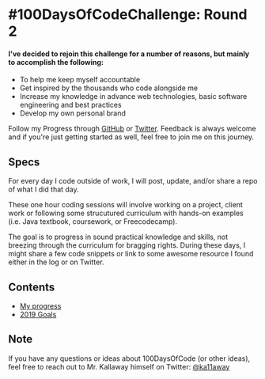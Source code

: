 # #100DaysOfCodeChallenge: Round 2

#### I've decided to rejoin this challenge for a number of reasons, but mainly to accomplish the following:
* To help me keep myself accountable
* Get inspired by the thousands who code alongside me
* Increase my knowledge in advance web technologies, basic software engineering  and best practices
* Develop my own personal brand

Follow my Progress through [GitHub](https://github.com/ceciliaconsta3/2019) or [Twitter](https://twitter.com/ceciliaconsta3). Feedback is always welcome and if you're just getting started as well, feel free to join me on this journey.

## Specs

<p>For every day I code outside of work, I will post, update, and/or share a repo of what I did that day.</p>
<p>These one hour coding sessions will involve working on a project, client work or following some strucutured curriculum with hands-on examples (i.e. Java textbook, coursework, or Freecodecamp).</p>
<p>The goal is to progress in sound practical knowledge and skills, not breezing through the curriculum for bragging rights. During these days, I might share a few code snippets or link to some awesome resource I found either in the log or on Twitter.</p>

## Contents
* [My progress](log.md)
* [2019 Goals](README.md)

## Note
If you have any questions or ideas about 100DaysOfCode (or other ideas), feel free to reach out to Mr. Kallaway himself on Twitter: [@ka11away](https://twitter.com/ka11away)

